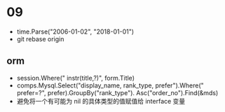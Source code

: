 # 09

- time.Parse("2006-01-02", "2018-01-01")
- git rebase origin

## orm

- session.Where(" instr(title,?)", form.Title)
- comps.Mysql.Select("display_name, rank_type, prefer").Where(" prefer=?", prefer).GroupBy("rank_type"). Asc("order_no").Find(&mds)
- 避免将一个有可能为 nil 的具体类型的值赋值给 interface 变量
